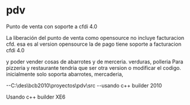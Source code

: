 # pdv
Punto de venta con soporte a cfdi 4.0





La liberación del punto de venta como opensource no incluye facturacion cfd. esa es al version opensource 
la de pago tiene soporte a facturacion cfdi 4.0

y poder vender cosas de abarrotes y de merceria. verduras, polleria
Para pizzeria y restaurante tendria que ser otra version o modificar el codigo.
inicialmente solo soporta abarrotes, mercaderia,

--C:\des\bcb2010\proyectos\pdv\src
--usando c++ builder 2010

Usando c++ builder XE6
